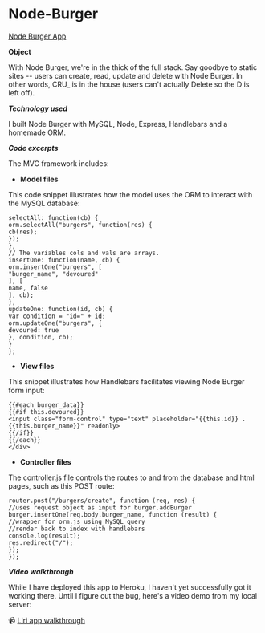 # Node-Burger
[Node Burger App](https://stark-ocean-97912.herokuapp.com/)

**Object**

With Node Burger, we're in the thick of the full stack. Say goodbye to static sites -- users can create, read, update and delete with Node Burger. In other words, CRU_ is in the house (users can't actually Delete so the D is left off).

***Technology used***

I built Node Burger with MySQL, Node, Express, Handlebars and a homemade ORM.


***Code excerpts***

The MVC framework includes: 

* **Model files**

This code snippet illustrates how the model uses the ORM to interact with the MySQL database:

```var burger = {
selectAll: function(cb) {
orm.selectAll("burgers", function(res) {
cb(res);
});
},
// The variables cols and vals are arrays.
insertOne: function(name, cb) {
orm.insertOne("burgers", [
"burger_name", "devoured"
], [
name, false
], cb);
},
updateOne: function(id, cb) {
var condition = "id=" + id;
orm.updateOne("burgers", {
devoured: true
}, condition, cb);
}
};
```

* **View files**

This snippet illustrates how Handlebars facilitates viewing Node Burger form input:

```<div class="col-md-6 text-center" class="task">
{{#each burger_data}} 
{{#if this.devoured}}
<input class="form-control" type="text" placeholder="{{this.id}} . {{this.burger_name}}" readonly> 
{{/if}} 
{{/each}}
</div>
```

* **Controller files**

The controller.js file controls the routes to and from the database and html pages, such as this POST route:

```//a POST route to go back to index
router.post("/burgers/create", function (req, res) {
//uses request object as input for burger.addBurger
burger.insertOne(req.body.burger_name, function (result) {
//wrapper for orm.js using MySQL query
//render back to index with handlebars
console.log(result);
res.redirect("/");
});
});
```
***Video walkthrough***

While I have deployed this app to Heroku, I haven't yet successfully got it working there. Until I figure out the bug, here's a video demo from my local server:

:video_camera: [Liri app walkthrough](https://youtu.be/zeJlk8wEUKA)


